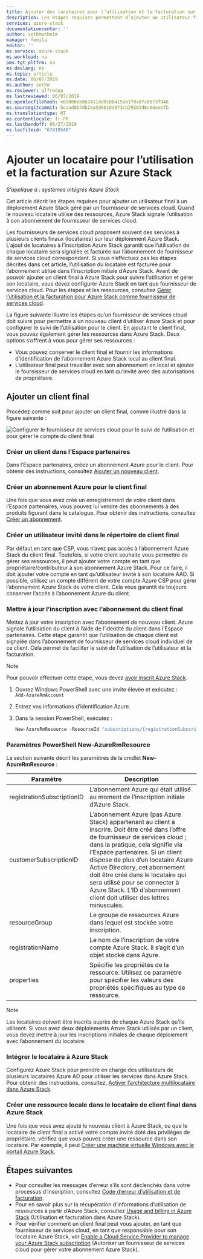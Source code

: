 ```yaml
---
title: Ajouter des locataires pour l’utilisation et la facturation sur Azure Stack | Microsoft Docs
description: Les étapes requises permettent d’ajouter un utilisateur final à Azure Stack géré par un fournisseur de services cloud.
services: azure-stack
documentationcenter: ''
author: sethmanheim
manager: femila
editor: ''
ms.service: azure-stack
ms.workload: na
pms.tgt_pltfrm: na
ms.devlang: na
ms.topic: article
ms.date: 06/07/2019
ms.author: sethm
ms.reviewer: alfredop
ms.lastreviewed: 06/07/2019
ms.openlocfilehash: e69000eb862411dd0c8b415ab1f0ad7c8573f046
ms.sourcegitcommit: bcaad8b7db2ea596018d973cb29283d8c6daebfb
ms.translationtype: HT
ms.contentlocale: fr-FR
ms.lasthandoff: 06/27/2019
ms.locfileid: "67419548"
---
```

# <a name="add-tenant-for-usage-and-billing-to-azure-stack"></a>Ajouter un locataire pour l’utilisation et la facturation sur Azure Stack

*S’applique à : systèmes intégrés Azure Stack*

Cet article décrit les étapes requises pour ajouter un utilisateur final à un déploiement Azure Stack géré par un fournisseur de services cloud. Quand le nouveau locataire utilise des ressources, Azure Stack signale l’utilisation à son abonnement de fournisseur de services cloud.

Les fournisseurs de services cloud proposent souvent des services à plusieurs clients finaux (locataires) sur leur déploiement Azure Stack. L’ajout de locataires à l’inscription Azure Stack garantit que l’utilisation de chaque locataire sera signalée et facturée sur l’abonnement de fournisseur de services cloud correspondant. Si vous n’effectuez pas les étapes décrites dans cet article, l’utilisation du locataire est facturée pour l’abonnement utilisé dans l’inscription initiale d’Azure Stack. Avant de pouvoir ajouter un client final à Azure Stack pour suivre l’utilisation et gérer son locataire, vous devez configurer Azure Stack en tant que fournisseur de services cloud. Pour les étapes et les ressources, consultez [Gérer l’utilisation et la facturation pour Azure Stack comme fournisseur de services cloud](azure-stack-add-manage-billing-as-a-csp.md).

La figure suivante illustre les étapes qu’un fournisseur de services cloud doit suivre pour permettre à un nouveau client d’utiliser Azure Stack et pour configurer le suivi de l’utilisation pour le client. En ajoutant le client final, vous pouvez également gérer les ressources dans Azure Stack. Deux options s’offrent à vous pour gérer ses ressources :

- Vous pouvez conserver le client final et fournir les informations d’identification de l’abonnement Azure Stack local au client final.  
- L’utilisateur final peut travailler avec son abonnement en local et ajouter le fournisseur de services cloud en tant qu’invité avec des autorisations de propriétaire.  

## <a name="add-an-end-customer"></a>Ajouter un client final

Procédez comme suit pour ajouter un client final, comme illustré dans la figure suivante :

![Configurer le fournisseur de services cloud pour le suivi de l’utilisation et pour gérer le compte du client final](media/azure-stack-csp-enable-billing-usage-tracking/process-csp-enable-billing.png)

### <a name="create-a-new-customer-in-partner-center"></a>Créer un client dans l’Espace partenaires

Dans l’Espace partenaires, créez un abonnement Azure pour le client. Pour obtenir des instructions, consultez [Ajouter un nouveau client](/partner-center/add-a-new-customer).

### <a name="create-an-azure-subscription-for-the-end-customer"></a>Créer un abonnement Azure pour le client final

Une fois que vous avez créé un enregistrement de votre client dans l’Espace partenaires, vous pouvez lui vendre des abonnements à des produits figurant dans le catalogue. Pour obtenir des instructions, consultez [Créer un abonnement](/partner-center/create-a-new-subscription).

### <a name="create-a-guest-user-in-the-end-customer-directory"></a>Créer un utilisateur invité dans le répertoire de client final

Par défaut,en tant que CSP, vous n’avez pas accès à l’abonnement Azure Stack du client final. Toutefois, si votre client souhaite vous permettre de gérer ses ressources, il peut ajouter votre compte en tant que propriétaire/contributeur à son abonnement Azure Stack. Pour ce faire, il doit ajouter votre compte en tant qu’utilisateur invité à son locataire AAD. Si possible, utilisez un compte différent de votre compte Azure CSP pour gérer l’abonnement Azure Stack de votre client. Cela vous garantit de toujours conserver l’accès à l’abonnement Azure du client.

### <a name="update-the-registration-with-the-end-customer-subscription"></a>Mettre à jour l’inscription avec l’abonnement du client final

Mettez à jour votre inscription avec l’abonnement de nouveau client. Azure signale l’utilisation du client à l’aide de l’identité du client dans l’Espace partenaires. Cette étape garantit que l’utilisation de chaque client est signalée dans l’abonnement de fournisseur de services cloud individuel de ce client. Cela permet de faciliter le suivi de l’utilisation de l’utilisateur et la facturation.

> [!NOTE]  
> Pour pouvoir effectuer cette étape, vous devez [avoir inscrit Azure Stack](azure-stack-registration.md).

1. Ouvrez Windows PowerShell avec une invite élevée et exécutez :  
    `Add-AzureRmAccount`
2. Entrez vos informations d’identification Azure.
3. Dans la session PowerShell, exécutez :

   ```powershell
   New-AzureRmResource -ResourceId "subscriptions/{registrationSubscriptionId}/resourceGroups/{resourceGroup}/providers/Microsoft.AzureStack/registrations/{registrationName}/customerSubscriptions/{customerSubscriptionId}" -ApiVersion 2017-06-01 -Properties <PSObject>
   ```

### <a name="new-azurermresource-powershell-parameters"></a>Paramètres PowerShell New-AzureRmResource

La section suivante décrit les paramètres de la cmdlet **New-AzureRmResource** :

| Paramètre | Description |
| --- | --- |
|registrationSubscriptionID | L’abonnement Azure qui était utilisé au moment de l’inscription initiale d’Azure Stack.|
| customerSubscriptionID | L’abonnement Azure (pas Azure Stack) appartenant au client à inscrire. Doit être créé dans l’offre de fournisseur de services cloud ; dans la pratique, cela signifie via l’Espace partenaires. Si un client dispose de plus d’un locataire Azure Active Directory, cet abonnement doit être créé dans le locataire qui sera utilisé pour se connecter à Azure Stack. L’ID d’abonnement client doit utiliser des lettres minuscules. |
| resourceGroup | Le groupe de ressources Azure dans lequel est stockée votre inscription. |
| registrationName | Le nom de l’inscription de votre compte Azure Stack. Il s’agit d’un objet stocké dans Azure. |
| properties | Spécifie les propriétés de la ressource. Utilisez ce paramètre pour spécifier les valeurs des propriétés spécifiques au type de ressource.

> [!NOTE]  
> Les locataires doivent être inscrits auprès de chaque Azure Stack qu’ils utilisent. Si vous avez deux déploiements Azure Stack utilisés par un client, vous devez mettre à jour les inscriptions initiales de chaque déploiement avec l’abonnement du locataire.

### <a name="onboard-tenant-to-azure-stack"></a>Intégrer le locataire à Azure Stack

Configurez Azure Stack pour prendre en charge des utilisateurs de plusieurs locataires Azure AD pour utiliser les services dans Azure Stack. Pour obtenir des instructions, consultez, [Activer l’architecture multilocataire dans Azure Stack](azure-stack-enable-multitenancy.md).

### <a name="create-a-local-resource-in-the-end-customer-tenant-in-azure-stack"></a>Créer une ressource locale dans le locataire de client final dans Azure Stack

Une fois que vous avez ajouté le nouveau client à Azure Stack, ou que le locataire de client final a activé votre compte invité doté des privilèges de propriétaire, vérifiez que vous pouvez créer une ressource dans son locataire. Par exemple, il peut [Créer une machine virtuelle Windows avec le portail Azure Stack](../user/azure-stack-quick-windows-portal.md).

## <a name="next-steps"></a>Étapes suivantes

- Pour consulter les messages d’erreur s’ils sont déclenchés dans votre processus d’inscription, consultez [Code d’erreur d’utilisation et de facturation](azure-stack-registration-errors.md).
- Pour en savoir plus sur la récupération d’informations d’utilisation de ressources à partir d’Azure Stack, consultez [Usage and billing in Azure Stack](azure-stack-billing-and-chargeback.md) (Utilisation et facturation dans Azure Stack).
- Pour vérifier comment un client final peut vous ajouter, en tant que fournisseur de services cloud, en tant que responsable pour son locataire Azure Stack, vor [Enable a Cloud Service Provider to manage your Azure Stack subscription](../user/azure-stack-csp-enable-billing-usage-tracking.md) (Autoriser un fournisseur de services cloud pour gérer votre abonnement Azure Stack).
